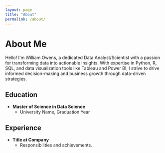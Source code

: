```yaml
---
layout: page
title: "About"
permalink: /about/
---
```


# About Me

Hello! I'm William Owens, a dedicated Data Analyst/Scientist with a passion for transforming data into actionable insights. With expertise in Python, R, SQL, and data visualization tools like Tableau and Power BI, I strive to drive informed decision-making and business growth through data-driven strategies.

## Education
- **Master of Science in Data Science**
  - University Name, Graduation Year

## Experience
- **Title at Company**
  - Responsibilities and achievements.